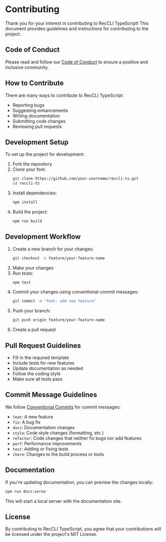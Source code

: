 # Contributing

Thank you for your interest in contributing to RecCLI TypeScript! This document provides guidelines and instructions for contributing to the project.

## Code of Conduct

Please read and follow our [Code of Conduct](https://github.com/Vertsineu/reccli-ts-pages/blob/master/CODE_OF_CONDUCT.md) to ensure a positive and inclusive community.

## How to Contribute

There are many ways to contribute to RecCLI TypeScript:

- Reporting bugs
- Suggesting enhancements
- Writing documentation
- Submitting code changes
- Reviewing pull requests

## Development Setup

To set up the project for development:

1. Fork the repository
2. Clone your fork:
   ```bash
   git clone https://github.com/your-username/reccli-ts.git
   cd reccli-ts
   ```
3. Install dependencies:
   ```bash
   npm install
   ```
4. Build the project:
   ```bash
   npm run build
   ```

## Development Workflow

1. Create a new branch for your changes:
   ```bash
   git checkout -b feature/your-feature-name
   ```
2. Make your changes
3. Run tests:
   ```bash
   npm test
   ```
4. Commit your changes using conventional commit messages:
   ```bash
   git commit -m "feat: add new feature"
   ```
5. Push your branch:
   ```bash
   git push origin feature/your-feature-name
   ```
6. Create a pull request

## Pull Request Guidelines

- Fill in the required template
- Include tests for new features
- Update documentation as needed
- Follow the coding style
- Make sure all tests pass

## Commit Message Guidelines

We follow [Conventional Commits](https://www.conventionalcommits.org/) for commit messages:

- `feat`: A new feature
- `fix`: A bug fix
- `docs`: Documentation changes
- `style`: Code style changes (formatting, etc.)
- `refactor`: Code changes that neither fix bugs nor add features
- `perf`: Performance improvements
- `test`: Adding or fixing tests
- `chore`: Changes to the build process or tools

## Documentation

If you're updating documentation, you can preview the changes locally:

```bash
npm run docs:serve
```

This will start a local server with the documentation site.

## License

By contributing to RecCLI TypeScript, you agree that your contributions will be licensed under the project's MIT License.
